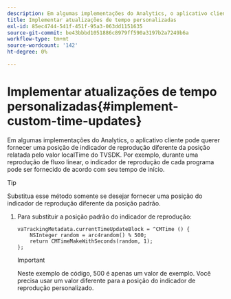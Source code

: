 ```yaml
---
description: Em algumas implementações do Analytics, o aplicativo cliente pode querer fornecer uma posição de indicador de reprodução diferente da posição relatada pelo valor localTime do TVSDK. Por exemplo, durante uma reprodução de fluxo linear, o indicador de reprodução de cada programa pode ser fornecido de acordo com seu tempo de início.
title: Implementar atualizações de tempo personalizadas
exl-id: 85ec4744-541f-451f-95a3-063dd1151635
source-git-commit: be43bbbd1051886c8979ff590a3197b2a7249b6a
workflow-type: tm+mt
source-wordcount: '142'
ht-degree: 0%

---
```


# Implementar atualizações de tempo personalizadas{#implement-custom-time-updates}

Em algumas implementações do Analytics, o aplicativo cliente pode querer fornecer uma posição de indicador de reprodução diferente da posição relatada pelo valor localTime do TVSDK. Por exemplo, durante uma reprodução de fluxo linear, o indicador de reprodução de cada programa pode ser fornecido de acordo com seu tempo de início.

>[!TIP]
>
>Substitua esse método somente se desejar fornecer uma posição do indicador de reprodução diferente da posição padrão.

1. Para substituir a posição padrão do indicador de reprodução:

   ```
   vaTrackingMetadata.currentTimeUpdateBlock = ^CMTime () { 
       NSInteger random = arc4random() % 500;  
       return CMTimeMakeWithSeconds(random, 1); 
   };
   ```

   >[!IMPORTANT]
   >
   >Neste exemplo de código, 500 é apenas um valor de exemplo. Você precisa usar um valor diferente para a posição do indicador de reprodução personalizado.
